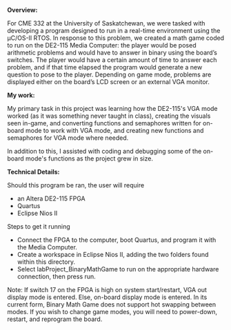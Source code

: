 ****Overview:****

For CME 332 at the University of Saskatchewan,
we were tasked with developing a program designed
to run in a real-time environment using the
μC/OS-II RTOS. In response to this problem, we
created a math game coded to run on the
DE2-115 Media Computer: the player would be posed
arithmetic problems and would have to answer in
binary using the board’s switches. The player
would have a certain amount of time to answer
each problem, and if that time elapsed the
program would generate a new question to pose to
the player. Depending on game mode, problems are
displayed either on the board’s LCD screen or an
external VGA monitor.

****My work:****

My primary task in this project was learning how
the DE2-115's VGA mode worked (as it was
something never taught in class), creating the
visuals seen in-game, and converting functions
and semaphores written for on-board mode to
work with VGA mode, and creating new functions
and semaphores for VGA mode where needed.

In addition to this, I assisted with coding and
debugging some of the on-board mode's functions
as the project grew in size.

****Technical Details:****

Should this program be ran, the user will require
- an Altera DE2-115 FPGA
- Quartus
- Eclipse Nios II

Steps to get it running
- Connect the FPGA to the computer, boot Quartus,
and program it with the Media Computer.
- Create a workspace in Eclipse Nios II, adding the
two folders found within this directory.
- Select labProject_BinaryMathGame to run on the
appropriate hardware connection, then press run.

Note:
If switch 17 on the FPGA is high on system
start/restart, VGA out display mode is entered.
Else, on-board display mode is entered. In its
current form, Binary Math Game does not support
hot swapping between modes. If you wish to change
game modes, you will need to power-down, restart,
and reprogram the board.
